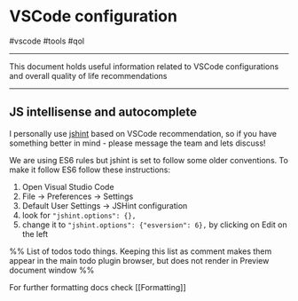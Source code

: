# VSCode configuration

#vscode #tools #qol

<hr>

This document holds useful information related to VSCode configurations and overall quality of life recommendations

<hr>

## JS intellisense and autocomplete

I personally use [jshint](https://marketplace.visualstudio.com/items?itemName=dbaeumer.jshint) based on VSCode recommendation, so if you have something better in mind - please message the team and lets discuss!

We are using ES6 rules but jshint is set to follow some older conventions. To make it follow ES6 follow these instructions:

1.  Open Visual Studio Code
2.  File -> Preferences -> Settings
3.  Default User Settings -> JSHint configuration
4.  look for `"jshint.options": {},`
5.  change it to `"jshint.options": {"esversion": 6},` by clicking on Edit on the left

%% List of todos todo things. Keeping this list as comment makes them appear in the main todo plugin browser, but does not render in Preview document window %%

For further formatting docs check [[Formatting]]